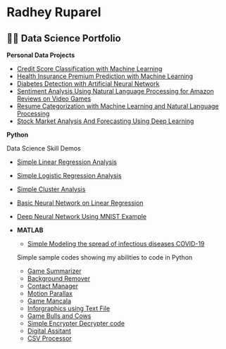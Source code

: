 <h1>Radhey Ruparel</h1>

<h2>👨‍💻 Data Science Portfolio</h2>
 <b> Personal Data Projects </b>

 - [Credit Score Classification with Machine Learning](https://github.com/radheyruparel/Credit_Score_Classification_ML)
 - [Health Insurance Premium Prediction with Machine Learning](https://github.com/radheyruparel/Health_Insurance_Premium_Prediction_with_ML)
 - [Diabetes Detection with Artificial Neural Network](https://github.com/radheyruparel/Diabetes_Detection_with_ANN)
 - [Sentiment Analysis Using Natural Language Processing for Amazon Reviews on Video Games](https://github.com/radheyruparel/Sentiment_Analysis_NLP_for_Amazon_reviews)
 - [Resume Categorization with Machine Learning and Natural Language Processing](https://github.com/radheyruparel/Resume_Categorization_with_ML_and_NLP)
 - [Stock Market Analysis And Forecasting Using Deep Learning](https://github.com/radheyruparel/Stock_Market_Forecasting_Deep_Learning)
 


 <b>Python</b>
   <p> Data Science Skill Demos</P>
   
  - [Simple Linear Regression Analysis](https://github.com/radheyruparel/simple_linear_reg)
  - [Simple Logistic Regression Analysis](https://github.com/radheyruparel/simple_log_reg)
  - [Simple Cluster Analysis](https://github.com/radheyruparel/cluster_model)
  - [Basic Neural Network on Linear Regression](https://github.com/radheyruparel/NN_linear_model)
  - [Deep Neural Network Using MNIST Example](https://github.com/radheyruparel/neural_MNIST_example)
    
- <b>MATLAB</b>
  - [Simple Modeling the spread of infectious diseases COVID-19](https://github.com/radheyruparel/simple_COVID_model)

  <p> Simple sample codes showing my abilities to code in Python</P>

  - [Game Summarizer](https://github.com/radheyruparel/Game_Summarizer)
  - [Background Remover](https://github.com/radheyruparel/greenscreen)
  - [Contact Manager](https://github.com/radheyruparel/Contact_Manager)
  - [Motion Parallax](https://github.com/radheyruparel/Motion_parallax)
  - [Game Mancala](https://github.com/radheyruparel/game_mancala)
  - [Inforgraphics using Text File](https://github.com/radheyruparel/inforgraphics_dicn)
  - [Game Bulls and Cows](https://github.com/radheyruparel/Game_Bulls_and_Cows)
  - [Simple Encrypter Decrypter code](https://github.com/radheyruparel/EncrypterDecrypter)
  - [Digital Assitant](https://github.com/radheyruparel/digital_assistant)
  - [CSV Processor](https://github.com/radheyruparel/CSV_proccessor)


